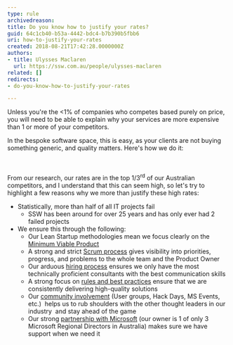 ```yaml
---
type: rule
archivedreason: 
title: Do you know how to justify your rates?
guid: 64c1cb40-b53a-4442-bdc4-b7b390b5fbb6
uri: how-to-justify-your-rates
created: 2018-08-21T17:42:28.0000000Z
authors:
- title: Ulysses Maclaren
  url: https://ssw.com.au/people/ulysses-maclaren
related: []
redirects:
- do-you-know-how-to-justify-your-rates

---
```



<p class="ssw15-rteElement-P">Unless you're the &lt;1% of companies who competes based purely on price, you will need to be able to explain why your services are more expensive than 1 or more of your competitors.&#160;<br></p><div>In the bespoke software space, this is easy, as your clients are not buying something generic, and quality matters. Here's how we do it&#58;<br></div>
<br><excerpt class='endintro'></excerpt><br>
<p>From our research, our rates are in the top 1/3<sup>rd</sup> of our Australian competitors, and I understand that this can seem high, so let's try to highlight a few reasons why we more than justify these high rates&#58;<br></p><ul><li>Statistically, more than half of all IT projects fail<ul><li>SSW has been around for over 25 years and has only ever had 2 failed projects</li></ul></li><li>We ensure this through the following&#58;<ul><li>Our Lean Startup methodologies mean we focus clearly on the <a href=/spec-do-you-create-an-initial-release-plan-and-ballpark>Minimum Viable Product</a></li><li>A strong and strict <a href="https&#58;//www.ssw.com.au/ssw/Consulting/Scrum.aspx">Scrum process</a> gives visibility into priorities, progress, and problems to the whole team and the Product Owner</li><li>Our arduous <a href="https&#58;//www.ssw.com.au/ssw/Employment/Employment.aspx">hiring process</a> ensures we only have the most technically proficient consultants with the best communication skills</li><li>A strong focus on <a href="/rules-to-better-scrum-using-tfs">rules and best practices</a> ensure that we are consistently delivering high-quality solutions</li><li>Our <a href="https&#58;//www.ssw.com.au/ssw/Events/">community involvement</a> (User groups, Hack Days, MS Events, etc.) &#160;helps us to rub shoulders with the other thought leaders in our industry&#160; and stay ahead of the game</li><li>​Our strong <a href="https&#58;//www.ssw.com.au/ssw/Company/AboutUs.aspx">partnership with Microsoft</a> (our owner is 1 of only 3 Microsoft Regional Directors in Australia) makes sure we have support when we need it<br></li></ul></li></ul>


